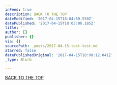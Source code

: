 ```yaml
---
inFeed: true
description: BACK TO THE TOP
dateModified: '2017-04-15T18:04:59.550Z'
datePublished: '2017-04-15T18:05:00.185Z'
title: ''
author: []
publisher: {}
via: {}
sourcePath: _posts/2017-04-15-test-test.md
starred: false
datePublishedOriginal: '2017-04-15T18:00:12.041Z'
_type: Blurb

---
```

[BACK TO THE TOP][0]

[0]: http://PAULOSILVAESOUSA.COM/